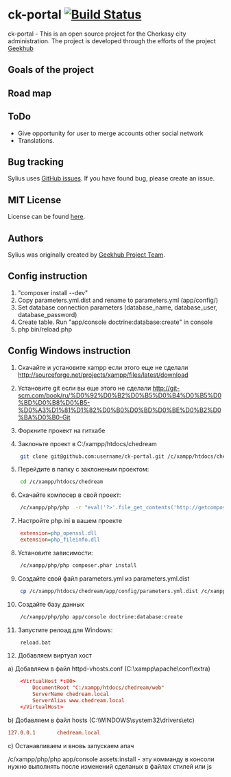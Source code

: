 ck-portal [![Build Status](https://travis-ci.org/geekhub-php/ck-portal.png?branch=develop)](https://travis-ci.org/geekhub-php/ck-portal)
========================

ck-portal - This is an open source project for the Cherkasy city administration.
The project is developed through the efforts of the project [Geekhub][1]

Goals of the project
----------------------------------



Road map
-------------------------------------

ToDo
-------------------------------------
- Give opportunity for user to merge accounts other social network
- Translations.

Bug tracking
------------

Sylius uses [GitHub issues](https://github.com/geekhub-php/ck-portal/issues?state=open).
If you have found bug, please create an issue.

MIT License
-----------

License can be found [here](https://github.com/Sylius/Sylius/blob/master/LICENSE).

Authors
-------

Sylius was originally created by [Geekhub Project Team](http://geekhub.ck.ua).

[1]:  http://geekhub.ck.ua/


Config instruction
------------------
1. "composer install --dev"
2. Copy parameters.yml.dist and rename to parameters.yml (app/config/)
3. Set database connection parameters (database_name, database_user, database_password)
4. Create table. Run "app/console doctrine:database:create" in console
5. php bin/reload.php

Config Windows instruction
--------------------------

1. Скачайте и установите xampp если этого еще не сделали http://sourceforge.net/projects/xampp/files/latest/download
2. Установите git если вы еще этого не сделали http://git-scm.com/book/ru/%D0%92%D0%B2%D0%B5%D0%B4%D0%B5%D0%BD%D0%B8%D0%B5-%D0%A3%D1%81%D1%82%D0%B0%D0%BD%D0%BE%D0%B2%D0%BA%D0%B0-Git


3. Форкните прокект на гитхабе
4. Заклоньте проект в С:/xampp/htdocs/chedream
```bash
    git clone git@github.com:username/ck-portal.git /c/xampp/htdocs/chedream
```
5. Перейдите в папку с заклоненым проектом:
```bash
    cd /c/xampp/htdocs/chedream
```
6. Скачайте компосер в свой проект:
```bash
    /c/xampp/php/php  -r "eval('?>'.file_get_contents('http://getcomposer.org/installer'));"
```
7. Настройте php.ini в вашем проекте
```ini
    extension=php_openssl.dll
    extension=php_fileinfo.dll
```
8. Установите зависимости:
```bash
    /c/xampp/php/php composer.phar install
```
9. Создайте свой файл parameters.yml из parameters.yml.dist
```bash
    cp /c/xampp/htdocs/chedream/app/config/parameters.yml.dist /c/xampp/htdocs/chedream/app/config/parameters.yml
```
10. Создайте базу данных
```bash
    /c/xampp/php/php app/console doctrine:database:create
```
11. Запустите релоад для Windows:
```bash
    reload.bat
```

12. Добавляем виртуал хост

a) Добавляем в файл httpd-vhosts.conf (C:\xampp\apache\conf\extra)
```conf
    <VirtualHost *:80>
        DocumentRoot "C:/xampp/htdocs/chedream/web"
        ServerName chedream.local
        ServerAlias www.chedream.local
    </VirtualHost>
```

b) Добавляем в файл hosts (C:\WINDOWS\system32\drivers\etc\)
```conf
127.0.0.1       chedream.local
```

c) Останавливаем и вновь запускаем апач



/c/xampp/php/php app/console assets:install - эту комманду в консоли нужно выполнять после изменений сделаных в файлах стилей или js
